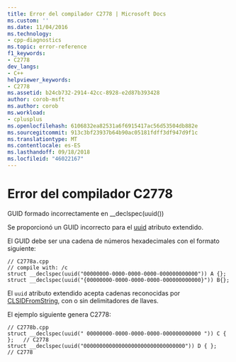 ```yaml
---
title: Error del compilador C2778 | Microsoft Docs
ms.custom: ''
ms.date: 11/04/2016
ms.technology:
- cpp-diagnostics
ms.topic: error-reference
f1_keywords:
- C2778
dev_langs:
- C++
helpviewer_keywords:
- C2778
ms.assetid: b24cb732-2914-42cc-8928-e2d87b393428
author: corob-msft
ms.author: corob
ms.workload:
- cplusplus
ms.openlocfilehash: 6106832ea82531a6f6915417ac56d53504db882e
ms.sourcegitcommit: 913c3bf23937b64b90ac05181fdff3df947d9f1c
ms.translationtype: MT
ms.contentlocale: es-ES
ms.lasthandoff: 09/18/2018
ms.locfileid: "46022167"
---
```

# <a name="compiler-error-c2778"></a>Error del compilador C2778

GUID formado incorrectamente en __declspec(uuid())

Se proporcionó un GUID incorrecto para el [uuid](../../cpp/uuid-cpp.md) atributo extendido.

El GUID debe ser una cadena de números hexadecimales con el formato siguiente:

```
// C2778a.cpp
// compile with: /c
struct __declspec(uuid("00000000-0000-0000-0000-000000000000")) A {};
struct __declspec(uuid("{00000000-0000-0000-0000-000000000000}")) B{};
```

El `uuid` atributo extendido acepta cadenas reconocidas por [CLSIDFromString](/windows/desktop/api/combaseapi/nf-combaseapi-clsidfromstring), con o sin delimitadores de llaves.

El ejemplo siguiente genera C2778:

```
// C2778b.cpp
struct __declspec(uuid(" 00000000-0000-0000-0000-000000000000 ")) C { };   // C2778
struct __declspec(uuid("00000000000000000000000000000000")) D { };   // C2778
```